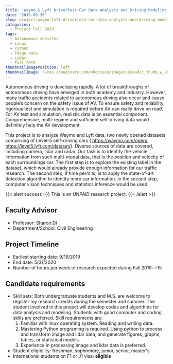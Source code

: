 ```yaml
---
title: 'Waymo & Lyft Driverless Car Data Analysis and Driving Modeling'
date: '2019-09-30'
slug: project-waymo-lyft-driverless-car-data-analysis-and-driving-modeling
categories:
  - Project Fall 2019
tags:
  - Autonomous vehicles
  - Linux
  - Python
  - Image data
  - Lidar
  - Fall 2019
thumbnailImagePosition: left
thumbnailImage: //res.cloudinary.com/vdoriecu/image/upload/c_thumb,w_200,g_face/v1569962010/self_driving_car_dr0v3f.png
---
```

Autonomous driving is developing rapidly. A lot of breakthroughs of autonomous driving have emerged in both academy and industry. However, many traffic accidents related to autonomous driving also occur and cause people’s concern on the safety issue of AV. To ensure safety and reliability, rigorous test and simulation is required before AV can really drive on road. For AV test and simulation, realistic data is an essential component. Comprehensive, multi-regime and sufficient self-driving data would definitely help the AV development.

<!--more-->

This project is to analyze Waymo and Lyft data, two newly opened datasets comprising of Level-5 self-driving cars ( https://waymo.com/open/, https://level5.lyft.com/dataset/). Diverse sources of data are covered, including camera, lidar and radar. Our task is to identify the vehicle information from such multi-modal data, that is the position and velocity of each surroundings car. The first step is to explore the existing label in the dataset, which would already provide enough information for our traffic research. The second step, if time permits, is to apply the state-of-art detection algorithm to identify more car information. In the second step, computer vision techniques and statistics inference would be used.

{{< alert success >}}
This is an UNPAID research project.
{{< /alert >}}

## Faculty Advisor
+ Professor: [Sharon Di](https://sharondi-columbia.wixsite.com/ditectlab/home-1)
+ Department/School: Civil Engineering

## Project Timeline
+ Earliest starting date: 9/16/2019
+ End date: 5/31/2020
+ Number of hours per week of research expected during Fall 2019: ~15

## Candidate requirements
+ Skill sets: Both undergraduate students and M.S. are welcome to register my research credits during the semester and summer. The student involved in this project will develop codes and algorithms for data analysis and modeling. Students with good computer and coding skills are preferred. Skill requirements are:
  1. Familiar with linux operating system. Reading and writing data.
  2. Mastering Python programing is required. Using python to process and transform image and lidar data, and generate figures, graphs, tables, or statistical models.
  3. Experience in processing image and lidar data is preferred.
+ Student eligibility: ~~freshman~~, ~~sophomore~~, ~~junior~~, senior, master's
+ International students on F1 or J1 visa: **eligible**
